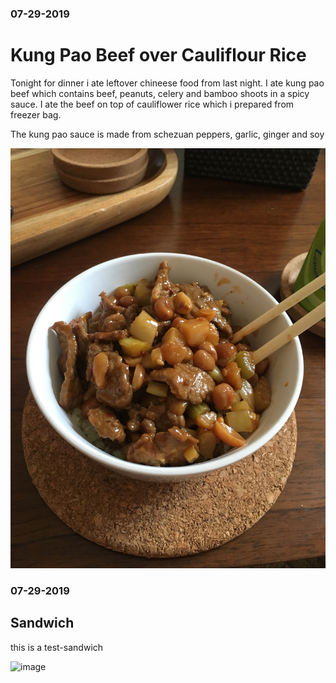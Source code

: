 ### 07-29-2019
# Kung Pao Beef over Cauliflour Rice

Tonight for dinner i ate leftover chineese food from last night. I ate kung pao beef which contains beef, peanuts, celery and bamboo shoots in a spicy sauce. I ate the beef on top of cauliflower rice which i prepared from freezer bag.

The kung pao sauce is made from schezuan peppers, garlic, ginger and soy


![kung pao](/img/IMG_3764.jpg)


### 07-29-2019
## Sandwich

this is a test-sandwich

![image](https://upload.wikimedia.org/wikipedia/commons/e/e6/BLT_sandwich_on_toast.jpg)
